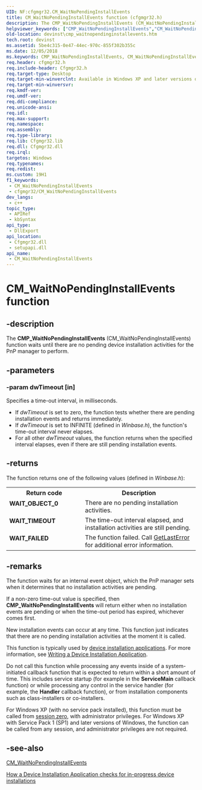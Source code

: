 ```yaml
---
UID: NF:cfgmgr32.CM_WaitNoPendingInstallEvents
title: CM_WaitNoPendingInstallEvents function (cfgmgr32.h)
description: The CMP_WaitNoPendingInstallEvents (CM_WaitNoPendingInstallEvents) function waits until there are no pending device installation activities for the PnP manager to perform.
helpviewer_keywords: ["CMP_WaitNoPendingInstallEvents","CM_WaitNoPendingInstallEvents","CM_WaitNoPendingInstallEvents function [Device and Driver Installation]","cfgmgr32/CM_WaitNoPendingInstallEvents","cfgmgrfn_096076fd-3ea8-42cb-9b51-ea551bde863d.xml","devinst.cmp_waitnopendinginstallevents"]
old-location: devinst\cmp_waitnopendinginstallevents.htm
tech.root: devinst
ms.assetid: 5be4c315-0e47-44ec-970c-855f302b355c
ms.date: 12/05/2018
ms.keywords: CMP_WaitNoPendingInstallEvents, CM_WaitNoPendingInstallEvents, CM_WaitNoPendingInstallEvents function [Device and Driver Installation], cfgmgr32/CM_WaitNoPendingInstallEvents, cfgmgrfn_096076fd-3ea8-42cb-9b51-ea551bde863d.xml, devinst.cmp_waitnopendinginstallevents
req.header: cfgmgr32.h
req.include-header: Cfgmgr32.h
req.target-type: Desktop
req.target-min-winverclnt: Available in Windows XP and later versions of Windows.
req.target-min-winversvr: 
req.kmdf-ver: 
req.umdf-ver: 
req.ddi-compliance: 
req.unicode-ansi: 
req.idl: 
req.max-support: 
req.namespace: 
req.assembly: 
req.type-library: 
req.lib: Cfgmgr32.lib
req.dll: Cfgmgr32.dll
req.irql: 
targetos: Windows
req.typenames: 
req.redist: 
ms.custom: 19H1
f1_keywords:
 - CM_WaitNoPendingInstallEvents
 - cfgmgr32/CM_WaitNoPendingInstallEvents
dev_langs:
 - c++
topic_type:
 - APIRef
 - kbSyntax
api_type:
 - DllExport
api_location:
 - Cfgmgr32.dll
 - setupapi.dll
api_name:
 - CM_WaitNoPendingInstallEvents
---
```


# CM_WaitNoPendingInstallEvents function


## -description

The <b>CMP_WaitNoPendingInstallEvents</b> (CM_WaitNoPendingInstallEvents) function waits until there are no pending device installation activities for the PnP manager to perform.

## -parameters

### -param dwTimeout [in]

Specifies a time-out interval, in milliseconds. 

<ul>
<li>
If <i>dwTimeout</i> is set to zero, the function tests whether there are pending installation events and returns immediately.

</li>
<li>
If <i>dwTimeout</i> is set to INFINITE (defined in <i>Winbase.h</i>), the function's time-out interval never elapses.

</li>
<li>
For all other <i>dwTimeout</i> values, the function returns when the specified interval elapses, even if there are still pending installation events.

</li>
</ul>

## -returns

The function returns one of the following values (defined in <i>Winbase.h</i>):

<table>
<tr>
<th>Return code</th>
<th>Description</th>
</tr>
<tr>
<td width="40%">
<dl>
<dt><b>WAIT_OBJECT_0</b></dt>
</dl>
</td>
<td width="60%">
There are no pending installation activities.

</td>
</tr>
<tr>
<td width="40%">
<dl>
<dt><b>WAIT_TIMEOUT</b></dt>
</dl>
</td>
<td width="60%">
The time-out interval elapsed, and installation activities are still pending.

</td>
</tr>
<tr>
<td width="40%">
<dl>
<dt><b>WAIT_FAILED</b></dt>
</dl>
</td>
<td width="60%">
The function failed. Call <a href="/windows/win32/api/errhandlingapi/nf-errhandlingapi-getlasterror">GetLastError</a> for additional error information.

</td>
</tr>
</table>

## -remarks

The function waits for an internal event object, which the PnP manager sets when it determines that no installation activities are pending.

If a non-zero time-out value is specified, then <b>CMP_WaitNoPendingInstallEvents</b> will return either when no installation events are pending or when the time-out period has expired, whichever comes first. 

New installation events can occur at any time. This function just indicates that there are no pending installation activities at the moment it is called.

This function is typically used by <a href="/windows-hardware/drivers/">device installation applications</a>. For more information, see <a href="/windows-hardware/drivers/install/writing-a-device-installation-application">Writing a Device Installation Application</a>.

Do not call this function while processing any events inside of a system-initiated callback function that is expected to return within a short amount of time.  This includes service startup (for example in the <b>ServiceMain</b> callback function) or while processing any control in the service handler (for example, the <b>Handler</b> callback function), or from installation components such as class-installers or co-installers.

For Windows XP (with no service pack installed), this function must be called from <a href="/windows-hardware/drivers/">session zero</a>, with administrator privileges. For Windows XP with Service Pack 1 (SP1) and later versions of Windows, the function can be called from any session, and administrator privileges are not required.

## -see-also

<a href="/windows-hardware/drivers/install/cm-waitnopendinginstallevents">CM_WaitNoPendingInstallEvents</a>

[How a Device Installation Application checks for in-progress device installations](/windows-hardware/drivers/install/checking-for-in-progress-installations)
